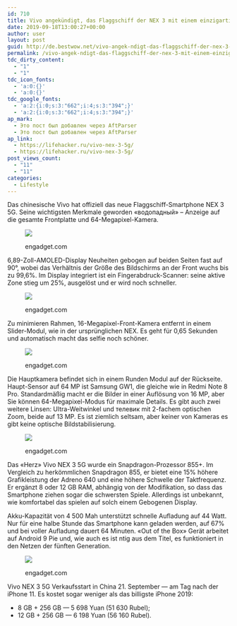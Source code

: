 ```yaml
---
id: 710
title: Vivo angekündigt, das Flaggschiff der NEX 3 mit einem einzigartigen Design und 5G. Er steht als iPhone 11
date: 2019-09-18T13:00:27+00:00
author: user
layout: post
guid: http://de.bestwow.net/vivo-angek-ndigt-das-flaggschiff-der-nex-3-mit-einem-einzigartigen-design-und-5g-er-steht-als-iphone-11/
permalink: /vivo-angek-ndigt-das-flaggschiff-der-nex-3-mit-einem-einzigartigen-design-und-5g-er-steht-als-iphone-11/
tdc_dirty_content:
  - "1"
  - "1"
tdc_icon_fonts:
  - 'a:0:{}'
  - 'a:0:{}'
tdc_google_fonts:
  - 'a:2:{i:0;s:3:"662";i:4;s:3:"394";}'
  - 'a:2:{i:0;s:3:"662";i:4;s:3:"394";}'
ap_mark:
  - Это пост был добавлен через AftParser
  - Это пост был добавлен через AftParser
ap_link:
  - https://lifehacker.ru/vivo-nex-3-5g/
  - https://lifehacker.ru/vivo-nex-3-5g/
post_views_count:
  - "11"
  - "11"
categories:
  - Lifestyle
---
```

Das chinesische Vivo hat offiziell das neue Flaggschiff-Smartphone NEX 3 5G. Seine wichtigsten Merkmale geworden «водопадный» &#8211; Anzeige auf die gesamte Frontplatte und 64-Megapixel-Kamera.<figure>

![](http://de.bestwow.net/wp-content/uploads/2019/09/vivo-anonsirovala-flagman-nex-3-s-unikal-nym-dizaynom-i-5g-on-stoit-kak-iphone-11-1.jpeg) <figcaption>engadget.com</figcaption></figure> 

6,89-Zoll-AMOLED-Display Neuheiten gebogen auf beiden Seiten fast auf 90°, wobei das Verhältnis der Größe des Bildschirms an der Front wuchs bis zu 99,6%. Im Display integriert ist ein Fingerabdruck-Scanner: seine aktive Zone stieg um 25%, ausgelöst und er wird noch schneller.<figure>

![](http://de.bestwow.net/wp-content/uploads/2019/09/vivo-anonsirovala-flagman-nex-3-s-unikal-nym-dizaynom-i-5g-on-stoit-kak-iphone-11-2.jpeg) <figcaption>engadget.com</figcaption></figure> 

Zu minimieren Rahmen, 16-Megapixel-Front-Kamera entfernt in einem Slider-Modul, wie in der ursprünglichen NEX. Es geht für 0,65 Sekunden und automatisch macht das selfie noch schöner.<figure>

![](http://de.bestwow.net/wp-content/uploads/2019/09/vivo-anonsirovala-flagman-nex-3-s-unikal-nym-dizaynom-i-5g-on-stoit-kak-iphone-11-3.jpeg) <figcaption>engadget.com</figcaption></figure> 

Die Hauptkamera befindet sich in einem Runden Modul auf der Rückseite. Haupt-Sensor auf 64 MP ist Samsung GW1, die gleiche wie in Redmi Note 8 Pro. Standardmäßig macht er die Bilder in einer Auflösung von 16 MP, aber Sie können 64-Megapixel-Modus für maximale Details. Es gibt auch zwei weitere Linsen: Ultra-Weitwinkel und телевик mit 2-fachem optischen Zoom, beide auf 13 MP. Es ist ziemlich seltsam, aber keiner von Kameras es gibt keine optische Bildstabilisierung.<figure>

![](http://de.bestwow.net/wp-content/uploads/2019/09/vivo-anonsirovala-flagman-nex-3-s-unikal-nym-dizaynom-i-5g-on-stoit-kak-iphone-11-4.jpeg) <figcaption>engadget.com</figcaption></figure> 

Das «Herz» Vivo NEX 3 5G wurde ein Snapdragon-Prozessor 855+. Im Vergleich zu herkömmlichen Snapdragon 855, er bietet eine 15% höhere Grafikleistung der Adreno 640 und eine höhere Schwelle der Taktfrequenz. Er ergänzt 8 oder 12 GB RAM, abhängig von der Modifikation, so dass das Smartphone ziehen sogar die schwersten Spiele. Allerdings ist unbekannt, wie komfortabel das spielen auf solch einem Gebogenen Display.

Akku-Kapazität von 4 500 Mah unterstützt schnelle Aufladung auf 44 Watt. Nur für eine halbe Stunde das Smartphone kann geladen werden, auf 67% und bei voller Aufladung dauert 64 Minuten. «Out of the Box» Gerät arbeitet auf Android 9 Pie und, wie auch es ist ntig aus dem Titel, es funktioniert in den Netzen der fünften Generation.<figure>

![](http://de.bestwow.net/wp-content/uploads/2019/09/vivo-anonsirovala-flagman-nex-3-s-unikal-nym-dizaynom-i-5g-on-stoit-kak-iphone-11-5.jpg) <figcaption>engadget.com</figcaption></figure> 

Vivo NEX 3 5G Verkaufsstart in China 21. September — am Tag nach der iPhone 11. Es kostet sogar weniger als das billigste iPhone 2019:

  * 8 GB + 256 GB — 5 698 Yuan (51 630 Rubel);
  * 12 GB + 256 GB — 6 198 Yuan (56 160 Rubel).